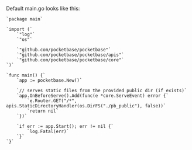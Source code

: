 
Default main.go looks like this:

	`package main`
	
	`import (`
	    `"log"`
	    `"os"`
	
	    `"github.com/pocketbase/pocketbase"`
	    `"github.com/pocketbase/pocketbase/apis"`
	    `"github.com/pocketbase/pocketbase/core"`
	`)`
	
	`func main() {`
	    `app := pocketbase.New()`
	
	    `// serves static files from the provided public dir (if exists)`
	    `app.OnBeforeServe().Add(func(e *core.ServeEvent) error {`
	        `e.Router.GET("/*", apis.StaticDirectoryHandler(os.DirFS("./pb_public"), false))`
	        `return nil`
	    `})`
	
	    `if err := app.Start(); err != nil {`
	        `log.Fatal(err)`
	    `}`
	`}`
